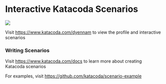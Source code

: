 # Interactive Katacoda Scenarios

[![](http://shields.katacoda.com/katacoda/dyennam/count.svg)](https://www.katacoda.com/dyennam "Get your profile on Katacoda.com")

Visit https://www.katacoda.com/dyennam to view the profile and interactive scenarios

### Writing Scenarios
Visit https://www.katacoda.com/docs to learn more about creating Katacoda scenarios

For examples, visit https://github.com/katacoda/scenario-example
